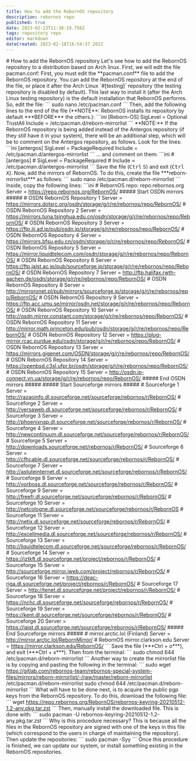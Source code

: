 ```yaml
---
title: How to add the RebornOS repository
description: rebornos repo
published: true
date: 2023-02-23T11:38:19.756Z
tags: repository repo
editor: markdown
dateCreated: 2023-02-18T16:54:37.202Z
---
```


\# How to add the RebornOS repository Let's see how to add the RebornOS repository to a distribution based on Arch linux. First, we will edit the file pacman.conf: First, you must edit the \*\*pacman.conf\*\* file to add the RebornOS repository. You can add the RebornOS repository at the end of the file, or place it after the Arch Linux \`#\[testing\]\` repository (the testing repository is disabled by default). This last way to install it (after the Arch Linux testing repository) is the default installation that RebornOS performs. So, edit the file: \`\`\` sudo nano /etc/pacman.conf \`\`\` Then, add the following lines to the end of the file (\*\*NOTE\*\*: RebornOS installs its repository by default \*\*\*BEFORE\*\*\* the others.): \`\`\`ini \[Reborn-OS\] SigLevel = Optional TrustAll Include = /etc/pacman.d/reborn-mirrorlist \`\`\` \*\*NOTE:\*\* If the RebornOS repository is being added instead of the Antergos repository (if they still have it in your system), there will be an additional step, which will be to comment on the Antergos repository, as follows. Look for the lines: \`\`\`ini \[antergos\] SigLevel = PackageRequired Include = /etc/pacman.d/antergos-mirrorlist \`\`\` ... and comment on them: \`\`\`ini # \[antergos\] # SigLevel = PackageRequired # Include = /etc/pacman.d/antergos-mirrorlist \`\`\` Save the file (<kbd>Ctrl</kbd> <kbd>S</kbd>) and exit (<kbd>Ctrl</kbd> <kbd>X</kbd>). Now, add the mirrors of RebornOS. To do this, create the file \*\*\*reborn-mirrorlist\*\*\* as follows: \`\`\` sudo nano /etc/pacman.d/reborn-mirrorlist \`\`\` Inside, copy the following lines: \`\`\`ini # RebornOS repo: repo.rebornos.org Server = https://repo.rebornos.org/RebornOS/ ##### Start OSDN mirrors ##### # OSDN RebornOS Repository 1 Server = https://mirrors.dotsrc.org/osdn/storage/g/r/re/rebornos/repo/RebornOS/ # OSDN RebornOS Repository 2 Server = https://mirrors.tuna.tsinghua.edu.cn/osdn/storage/g/r/re/rebornos/repo/RebornOS/ # OSDN RebornOS Repository 3 Server = https://ftp.iij.ad.jp/pub/osdn.jp/storage/g/r/re/rebornos/repo/RebornOS/ # OSDN RebornOS Repository 4 Server = https://mirrors.bfsu.edu.cn/osdn/storage/g/r/re/rebornos/repo/RebornOS/ # OSDN RebornOS Repository 5 Server = https://mirror.liquidtelecom.com/osdn/storage/g/r/re/rebornos/repo/RebornOS/ # OSDN RebornOS Repository 6 Server = https://ftp.jaist.ac.jp/pub/sourceforge.jp/storage/g/r/re/rebornos/repo/RebornOS/ # OSDN RebornOS Repository 7 Server = http://ftp.halifax.rwth-aachen.de/osdn/storage/g/r/re/rebornos/repo/RebornOS/ # OSDN RebornOS Repository 8 Server = http://mirroronet.pl/pub/mirrors/sourceforge.jp/storage/g/r/re/rebornos/repo/RebornOS/ # OSDN RebornOS Repository 9 Server = https://ftp.acc.umu.se/mirror/osdn.net/storage/g/r/re/rebornos/repo/RebornOS/ # OSDN RebornOS Repository 10 Server = http://osdn.mirror.constant.com/storage/g/r/re/rebornos/repo/RebornOS/ # OSDN RebornOS Repository 11 Server = http://mirror.math.princeton.edu/pub/osdn/storage/g/r/re/rebornos/repo/RebornOS/ # OSDN RebornOS Repository 12 Server = https://plug-mirror.rcac.purdue.edu/osdn/storage/g/r/re/rebornos/repo/RebornOS/ # OSDN RebornOS Repository 13 Server = https://mirrors.gigenet.com/OSDN/storage/g/r/re/rebornos/repo/RebornOS/ # OSDN RebornOS Repository 14 Server = https://openbsd.c3sl.ufpr.br/osdn/storage/g/r/re/rebornos/repo/RebornOS/ # OSDN RebornOS Repository 15 Server = http://osdn.ip-connect.vn.ua/storage/g/r/re/rebornos/repo/RebornOS/ ##### End OSDN mirrors ##### ##### Start Sourceforge mirrors ##### # Sourceforge 1 Server = http://razaoinfo.dl.sourceforge.net/sourceforge/rebornos/r/RebornOS/ # Sourceforge 2 Server = http://versaweb.dl.sourceforge.net/sourceforge/rebornos/r/RebornOS/ # Sourceforge 3 Server = http://phoenixnap.dl.sourceforge.net/sourceforge/rebornos/r/RebornOS/ # Sourceforge 4 Server = http://newcontinuum.dl.sourceforge.net/sourceforge/rebornos/r/RebornOS/ # Sourceforge 5 Server = http://downloads.sourceforge.net/rebornos/r/RebornOS/ # Sourceforge 6 Server = http://cfhcable.dl.sourceforge.net/sourceforge/rebornos/r/RebornOS/ # Sourceforge 7 Server = http://astuteinternet.dl.sourceforge.net/sourceforge/rebornos/r/RebornOS/ # Sourceforge 8 Server = http://vorboss.dl.sourceforge.net/sourceforge/rebornos/r/RebornOS/ # Sourceforge 9 Server = http://freefr.dl.sourceforge.net/sourceforge/rebornos/r/RebornOS/ # Sourceforge 10 Server = http://netcologne.dl.sourceforge.net/sourceforge/rebornos/r/RebornOS # Sourceforge 11 Server = http://netix.dl.sourceforge.net/sourceforge/rebornos/r/RebornOS/ # Sourceforge 12 Server = http://excellmedia.dl.sourceforge.net/sourceforge/rebornos/r/RebornOS/ # Sourceforge 13 Server = http://liquidtelecom.dl.sourceforge.net/sourceforge/rebornos/r/RebornOS/ # Sourceforge 14 Server = https://jztkft.dl.sourceforge.net/project/rebornos/r/RebornOS/ # Sourceforge 15 Server = http://sourceforge.mirror.iweb.com/project/rebornos/r/RebornOS/ # Sourceforge 16 Server = https://deac-riga.dl.sourceforge.net/project/rebornos/r/RebornOS/ # Sourceforge 17 Server = http://tenet.dl.sourceforge.net/project/rebornos/r/RebornOS/ # Sourceforge 18 Server = https://nchc.dl.sourceforge.net/sourceforge/rebornos/r/RebornOS/ # Sourceforge 19 Server = https://kent.dl.sourceforge.net/sourceforge/rebornos/r/RebornOS/ # Sourceforge 20 Server = https://jaist.dl.sourceforge.net/sourceforge/rebornos/r/RebornOS/ ##### End Sourceforge mirrors ##### # mirror.arctic.lol (Finland) Server = http://mirror.arctic.lol/RebornMirror/ # RebornOS mirror.clarkson.edu Server = https://mirror.clarkson.edu/RebornOS/ \`\`\` Save the file (\*\*\*Ctrl + o\*\*\*), and exit (\*\*\*Ctrl + x\*\*\*). Then from the terminal: \`\`\` sudo chmod 644 /etc/pacman.d/reborn-mirrorlist \`\`\` Another way to create the mirrorlist file is by copying and pasting the following in the terminal: \`\`\` sudo wget https://gitlab.com/rebornos-team/rebornos-special-system-files/mirrors/reborn-mirrorlist/-/raw/master/reborn-mirrorlist /etc/pacman.d/reborn-mirrorlist sudo chmod 644 /etc/pacman.d/reborn-mirrorlist \`\`\` What will have to be done next, is to acquire the public pgp keys from the RebornOS repository. To do this, download the following file: \`\`\` wget https://repo.rebornos.org/RebornOS/rebornos-keyring-20210512-1.2-any.pkg.tar.zst \`\`\` Then, manually install the downloaded file. This is done with: \`\`\` sudo pacman -U rebornos-keyring-20210512-1.2-any.pkg.tar.zst \`\`\` Why is this procedure necessary? This is because all the files in the RebornOS repository are signed with one of the keys in this file (which correspond to the users in charge of maintaining the repository). Then update the repositories: \`\`\` sudo pacman -Syy \`\`\` Once this procedure is finished, we can update our system, or install something existing in the RebornOS repositories.